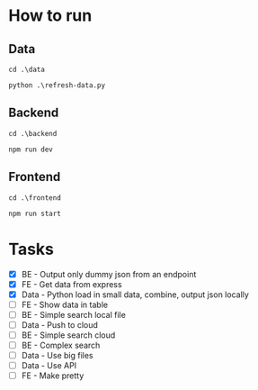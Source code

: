 # How to run

## Data
`cd .\data`

`python .\refresh-data.py`

## Backend
`cd .\backend`

`npm run dev`

## Frontend
`cd .\frontend`

`npm run start`


# Tasks
- [x] BE - Output only dummy json from an endpoint
- [x] FE - Get data from express
- [x] Data - Python load in small data, combine, output json locally
- [ ] FE - Show data in table
- [ ] BE - Simple search local file
- [ ] Data - Push to cloud
- [ ] BE - Simple search cloud
- [ ] BE - Complex search
- [ ] Data - Use big files
- [ ] Data - Use API
- [ ] FE - Make pretty
